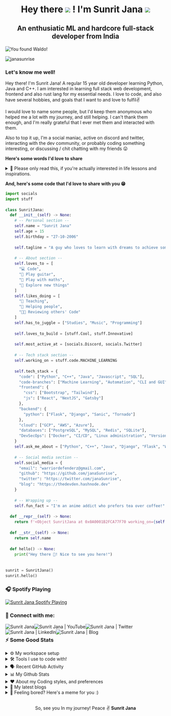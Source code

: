 <h1 align="center">Hey there <img src="https://raw.githubusercontent.com/MartinHeinz/MartinHeinz/master/wave.gif" width="30px"> ! I'm Sunrit Jana <img src="https://media.giphy.com/media/mGcNjsfWAjY5AEZNw6/giphy.gif" width="50"></h1>
<h2 align="center">An enthusiatic ML and hardcore full-stack developer from India</h2>

<img src= "https://octodex.github.com/images/waldocat.png" width="150px" Title="You found Waldo!" align="center">
<p align="left"> <img src="https://komarev.com/ghpvc/?username=janasunrise" alt="janasunrise" /> </p>

### Let's know me well!
Hey there! I'm Sunrit Jana! A regular 15 year old developer learning Python, Java and C++. I am interested in learning full stack web development, frontend and also rust lang for my essential needs. I love to code, and also have several hobbies, and goals that I want to and love to fulfil✌️

I would love to name some people, but I'd keep them anonymous who helped me a lot with my journey, and still helping. I can't thank them enough, and I'm really grateful that I ever met them and interacted with them.

Also to top it up, I'm a social maniac, active on discord and twitter, interacting with the dev community, or probably coding something interesting, or discussing / chit chatting with my friends 😛

**Here's some words I'd love to share**

<details>
  <summary>🥺 Please only read this, if you're actually interested in life lessons and inspirations.</summary>

  <p align="left"> <img src="https://raw.githubusercontent.com/janaSunrise/janaSunrise/master/images/thought.png" alt="janasunrise" /> </p>

</details>

**And, here's some code that I'd love to share with you 😁**

```python
import socials
import stuff

class SunritJana:
  def __init__(self) -> None:
    # -- Personal section --
    self.name = "Sunrit Jana"
    self.age = 15
    self.birthday = "27-10-2006"

    self.tagline = "A guy who loves to learn with dreams to achieve something awesome! ☀️"

    # -- About section --
    self.loves_to = [
      "💻 Code",
      "🎸 Play guitar",
      "🏫 Play with maths",
      "🔭 Explore new things"
    ]
    self.likes_doing = [
      "🏫 Teaching",
      "🤝 Helping people",
      "🧑‍💻 Reviewing others' Code"
    ]
    self.has_to_juggle = ["Studies", "Music", "Programming"]

    self.loves_to_build = [stuff.Cool, stuff.Innovative]
    
    self.most_active_at = [socials.Discord, socials.Twitter]

    # -- Tech stack section --
    self.working_on = stuff.code.MACHINE_LEARNING

    self.tech_stack = {
      "code": ["Python", "C++", "Java", "Javascript", "SQL"],
      "code-branches": ["Machine Learning", "Automation", "CLI and GUI", "Web developement", "Networking"],
      "frontend": {
        "css": ["Bootstrap", "Tailwind"],
        "js": ["React", "NextJS", "Gatsby"]
      },
      "backend": {
        "python": ["Flask", "Django", "Sanic", "Tornado"]
      },
      "cloud": ["GCP", "AWS", "Azure"],
      "databases": ["PostgreSQL", "MySQL", "Redis", "SQLite"],
      "DevSecOps": ["Docker", "CI/CD", "Linux administration", "Version control", "Virtualization"]
    }
    self.ask_me_about = ["Python", "C++", "Java", "Django", "Flask", "Web developement"]

    # -- Social media section --
    self.social_media = {
      "email": "warriordefenderz@gmail.com",
      "github": "https://github.com/janaSunrise",
      "twitter": "https://twitter.com/janaSunrise",
      "blog": "https://thedevden.hashnode.dev"
    }
    
    # -- Wrapping up --
    self.fun_fact = "I'm an anime addict who prefers tea over coffee!"
  
  def __repr__(self) -> None:
    return f'<Object SunritJana at 0x0A0001B2FCA77F70 working_on={self.working_on} active_at={self.most_active_at}> ask_about={self.ask_me_about}'
    
  def __str__(self) -> None:
    return self.name
    
  def hello() -> None:
    print("Hey there 👋! Nice to see you here!")
    

sunrit = SunritJana()
sunrit.hello()
```

### 🎧 Spotify Playing

[<img src="https://spotify-activity.warriordefenderz.vercel.app/api/spotify" alt="Sunrit Jana Spotify Playing" width="400" />](https://open.spotify.com/user/qy9jhr85so9g8pr6zz7aizc6x)

### 🔗 Connect with me:

[<img align="left" alt="Sunrit Jana" src="https://img.shields.io/badge/Website-02ccf7?style=for-the-badge&logo=https://raw.githubusercontent.com/iconic/open-iconic/master/svg/globe.svg&logoColor=white" />][website]
[<img align="left" alt="Sunrit Jana | YouTube" src="https://img.shields.io/badge/YouTube-FF0000?style=for-the-badge&logo=youtube&logoColor=white" />][youtube]
[<img align="left" alt="Sunrit Jana | Twitter" src="https://img.shields.io/badge/Twitter-1DA1F2?style=for-the-badge&logo=twitter&logoColor=white" />][twitter]
[<img align="left" alt="Sunrit Jana | LinkedIn" src="https://img.shields.io/badge/LinkedIn-0077B5?style=for-the-badge&logo=linkedin&logoColor=white" />][linkedin]
[<img align="left" alt="Sunrit Jana | Blog" src="https://img.shields.io/badge/Hashnode-2962FF?style=for-the-badge&logo=hashnode&logoColor=white" />][blog]

<br />

### ⚡ Some Good Stats

<details>
  <summary>⚙️ My workspace setup</summary>

  - **Laptop**: HP pavilion (Intel I5)
  - **OS**: Ubuntu 20.04
  - **Terminal**: ZSH with spaceship or powerlevel10k theme
  - **Terminal editors**: Nano, VIM and NVIM, with palenight theme.
  - **Browser**: Mozilla firefox and Brave
  - **Code Editor**: VSCode, Pycharm and webstorm.
  - **Music Player**: Spotify
</details>

<details>
  <summary> 🛠 Tools I use to code with! </summary>

- UI / UX

  <img src="https://img.shields.io/badge/Figma-F24E1E?style=for-the-badge&logo=https://simpleicons.org/icons/figma.svg&logoColor=white" alt="figma" />  

- Frontend

  <img src="https://img.shields.io/badge/HTML-E34F26?style=for-the-badge&logo=html5&logoColor=white" alt="html5" />
  <img src="https://img.shields.io/badge/CSS-1572B6?&style=for-the-badge&logo=css3&logoColor=white" alt="css3" />
  <img src="https://img.shields.io/badge/Bootstrap-563D7C?style=for-the-badge&logo=bootstrap&logoColor=white" alt="bootstrap" />
  <img src="https://img.shields.io/badge/Bulma-00D1B2?style=for-the-badge&logo=https://simpleicons.org/icons/bulma.svg&logoColor=white" alt="bulma" />
  <img src="https://img.shields.io/badge/Tailwind_CSS-38B2AC?style=for-the-badge&logo=tailwind-css&logoColor=white" alt="tailwind">
  <img src="https://img.shields.io/badge/Material--UI-0081CB?style=for-the-badge&logo=material-ui&logoColor=white" alt="materialize"/>

- Backend

  <img src="https://img.shields.io/badge/Django-092E20?style=for-the-badge&logo=django&logoColor=white" alt="django" />
  <img src="https://img.shields.io/badge/Flask-000000?style=for-the-badge&logo=flask&logoColor=white" alt="flask" /> 
  
- Programming Languages
  
  <img src="https://img.shields.io/badge/C-00599C?style=for-the-badge&logo=c&logoColor=white" alt="c" />
  <img src="https://img.shields.io/badge/C%2B%2B-00599C?style=for-the-badge&logo=c%2B%2B&logoColor=white" alt="cplusplus" />
  <img src="https://img.shields.io/badge/Java-ED8B00?style=for-the-badge&logo=java&logoColor=white" alt="java" />
  <img src="https://img.shields.io/badge/Python-14354C?style=for-the-badge&logo=python&logoColor=white" alt="python" /> 
  <img src="https://img.shields.io/badge/Arduino-00979D?style=for-the-badge&logo=https://simpleicons.org/icons/arduino.svg&logoColor=white" alt="arduino" />
  <img src="https://img.shields.io/badge/Markdown-000000?style=for-the-badge&logo=markdown&logoColor=white" alt="markdown" />
 
- Databases
  
  <img src="https://img.shields.io/badge/MySQL-00000F?style=for-the-badge&logo=mysql&logoColor=white" alt="mysql" /> 
  <img src="https://img.shields.io/badge/SQLite-07405E?style=for-the-badge&logo=sqlite&logoColor=white" alt="sqlite" />
  <img src="https://img.shields.io/badge/PostgreSQL-316192?style=for-the-badge&logo=postgresql&logoColor=white" alt="postgres" />
  <img src="https://img.shields.io/badge/Firebase-FFCA28?style=for-the-badge&logo=https://simpleicons.org/icons/firebase.svg&logoColor=white" alt="firebase" />

- Cloud

  <img src="https://img.shields.io/badge/Microsoft_Azure-0089D6?style=for-the-badge&logo=microsoft-azure&logoColor=white" alt="azure" />
  <img src="https://img.shields.io/badge/Google_Cloud-4285F4?style=for-the-badge&logo=google-cloud&logoColor=white" alt="gcp" /> 


- Frameworks
  - Frontend
  
    <img src="https://img.shields.io/badge/Gatsby-663399?style=for-the-badge&logo=gatsby&logoColor=white" alt="gatsby" />
  
  - AI / ML

    <img src="https://img.shields.io/badge/ScikitLearn-F7931E?style=for-the-badge&logo=https://simpleicons.org/icons/scikit-learn.svg&logoColor=white" alt="scikit-learn" />
    <img src="https://img.shields.io/badge/Tensorflow-FF6F00?style=for-the-badge&logo=https://simpleicons.org/icons/tensorflow.svg&logoColor=white" alt="tensorflow" />
    <img src="https://img.shields.io/badge/Pytorch-EE4C2C?style=for-the-badge&logo=https://simpleicons.org/icons/pytorch.svg&logoColor=white" alt="pytorch" />  

- Operating Systems

  <img src="https://img.shields.io/badge/Windows-0078D6?style=for-the-badge&logo=windows&logoColor=white" alt="windows" />
  <img src="https://img.shields.io/badge/Ubuntu-E95420?style=for-the-badge&logo=ubuntu&logoColor=white" alt="ubuntu" />
  <img src="https://img.shields.io/badge/Linux_Mint-87CF3E?style=for-the-badge&logo=linux-mint&logoColor=white" alt="linux-mint" />

- Music platforms

  <img src="https://img.shields.io/badge/Spotify-1ED760?&style=for-the-badge&logo=spotify&logoColor=white" alt="spotify" />
  <img src="https://img.shields.io/badge/YouTube_Music-FF0000?style=for-the-badge&logo=youtube-music&logoColor=white" alt="youtube-music">

- Others

  <img src="https://img.shields.io/badge/Git-F05032?style=for-the-badge&logo=https://simpleicons.org/icons/git.svg&logoColor=white" alt="git" /> 
  <img src="https://img.shields.io/badge/Linux-FCC624?style=for-the-badge&logo=https://simpleicons.org/icons/linux.svg&logoColor=white" alt="linux" /> 
  <img src="https://img.shields.io/badge/Bash-4EAA25?style=for-the-badge&logo=https://simpleicons.org/icons/gnubash.svg&logoColor=white" alt="bash" />
  <img src="https://img.shields.io/badge/Docker-2496ED?style=for-the-badge&logo=https://simpleicons.org/icons/docker.svg&logoColor=white" alt="docker" />
  <img src="https://img.shields.io/badge/Grafana-F46800?style=for-the-badge&logo=https://simpleicons.org/icons/grafana.svg&logoColor=white" alt="grafana" />
  <img src="https://img.shields.io/badge/Heroku-430098?style=for-the-badge&logo=heroku&logoColor=white" alt="heroku" />

</details>

<details>
  <summary>🗣 Recent GitHub Activity</summary>
  
<!--START_SECTION:activity-->
1. 🎉 Merged PR [#45](https://github.com/janaSunrise/overflow-discord-bot/pull/45) in [janaSunrise/overflow-discord-bot](https://github.com/janaSunrise/overflow-discord-bot)
2. 🎉 Merged PR [#6](https://github.com/janaSunrise/AIO-API/pull/6) in [janaSunrise/AIO-API](https://github.com/janaSunrise/AIO-API)
<!--END_SECTION:activity-->
</details>

<details>
  <summary>📊 My Github Stats</summary>
 
  <p><img src="https://github-readme-stats.warriordefenderz.vercel.app/api?username=janasunrise&show_icons=true&include_all_commits=true&line_height=25" alt="janasunrise" /></p>
  
  <p><img align="center" src="https://github-readme-streak-stats.herokuapp.com/?user=janasunrise&theme=algolia&fire=cyan" alt="janaSunrise" /></p>
  
  <p align="left"> <a href="https://github.com/janaSunrise"><img src="https://github-profile-trophy.vercel.app/?username=janaSunrise" alt="janaSunrise" /></a> </p>

</details>

<details>
  <summary>❤️ About my Coding styles, and preferences </summary>
  <br />

  <!--START_SECTION:waka-->
![Lines of code](https://img.shields.io/badge/From%20Hello%20World%20I%27ve%20Written-2.0%20million%20lines%20of%20code-blue)

**🐱 My Github Data** 

> 🏆 548 Contributions in the Year 2021
 > 
> 📦 0 Bytes Used in Github's Storage 
 > 
> 🚫 Not Opted to Hire
 > 
> 📜 43 Public Repositories 
 > 
> 🔑 0 Private Repositories  
 > 
**I'm an Early 🐤** 

```text
🌞 Morning    65 commits     ████░░░░░░░░░░░░░░░░░░░░░   18.01% 
🌆 Daytime    151 commits    ██████████░░░░░░░░░░░░░░░   41.83% 
🌃 Evening    123 commits    ████████░░░░░░░░░░░░░░░░░   34.07% 
🌙 Night      22 commits     █░░░░░░░░░░░░░░░░░░░░░░░░   6.09%

```
📅 **I'm Most Productive on Wednesday** 

```text
Monday       58 commits     ████░░░░░░░░░░░░░░░░░░░░░   16.07% 
Tuesday      47 commits     ███░░░░░░░░░░░░░░░░░░░░░░   13.02% 
Wednesday    94 commits     ██████░░░░░░░░░░░░░░░░░░░   26.04% 
Thursday     63 commits     ████░░░░░░░░░░░░░░░░░░░░░   17.45% 
Friday       44 commits     ███░░░░░░░░░░░░░░░░░░░░░░   12.19% 
Saturday     31 commits     ██░░░░░░░░░░░░░░░░░░░░░░░   8.59% 
Sunday       24 commits     █░░░░░░░░░░░░░░░░░░░░░░░░   6.65%

```


📊 **This Week I Spent My Time On** 

```text
⌚︎ Time Zone: Asia/Kolkata

💬 Programming Languages: 
Python                   28 hrs 26 mins      ██████████████████████░░░   88.57% 
YAML                     1 hr 5 mins         ░░░░░░░░░░░░░░░░░░░░░░░░░   3.39% 
Rust                     29 mins             ░░░░░░░░░░░░░░░░░░░░░░░░░   1.54% 
TOML                     26 mins             ░░░░░░░░░░░░░░░░░░░░░░░░░   1.37% 
Other                    23 mins             ░░░░░░░░░░░░░░░░░░░░░░░░░   1.21%

🔥 Editors: 
PyCharm                  29 hrs 56 mins      ███████████████████████░░   93.24% 
VS Code                  2 hrs 10 mins       █░░░░░░░░░░░░░░░░░░░░░░░░   6.76%

🐱‍💻 Projects: 
overflow-discord-bot     16 hrs 28 mins      ████████████░░░░░░░░░░░░░   51.34% 
fast-api-auth            5 hrs 8 mins        ████░░░░░░░░░░░░░░░░░░░░░   16.01% 
aio-api-discord-bots     2 hrs 55 mins       ██░░░░░░░░░░░░░░░░░░░░░░░   9.1% 
history_api              2 hrs 36 mins       ██░░░░░░░░░░░░░░░░░░░░░░░   8.11% 
user-api-m0              2 hrs 26 mins       ██░░░░░░░░░░░░░░░░░░░░░░░   7.62%

💻 Operating System: 
Linux                    32 hrs 6 mins       █████████████████████████   100.0%

```

**I Mostly Code in Python** 

```text
Python                   25 repos            ████████████████░░░░░░░░░   65.79% 
JavaScript               4 repos             ██░░░░░░░░░░░░░░░░░░░░░░░   10.53% 
CSS                      2 repos             █░░░░░░░░░░░░░░░░░░░░░░░░   5.26% 
Java                     2 repos             █░░░░░░░░░░░░░░░░░░░░░░░░   5.26% 
SCSS                     1 repo              ░░░░░░░░░░░░░░░░░░░░░░░░░   2.63%

```


**Timeline**

![Chart not found](https://raw.githubusercontent.com/janaSunrise/janaSunrise/master/charts/bar_graph.png) 


<!--END_SECTION:waka-->
  
</details>

<details>
  <summary>🔖 My latest blogs</summary>
  
<!-- HASHNODE_BLOG:START -->
<p align="left">
<a href="https://janasunrise.hashnode.dev/lets-explore-linear-regression-cklfbmpkz09w0hks1ggkc6lsb" title="Let's explore linear regression!!"><img src="https://cdn.hashnode.com/res/hashnode/image/upload/v1613922230138/3PStIKAOk.png" alt="Let's explore linear regression!!" width="250px" align="left" /></a>
<a href="https://janasunrise.hashnode.dev/lets-explore-linear-regression-cklfbmpkz09w0hks1ggkc6lsb" title="Let's explore linear regression!!"><strong>Let's explore linear regression!!</strong></a>
<br/> What is linear regression?
Linear regression was created in the field of statistics. It's studied as a model for understanding the relationship between input and target continuous variables, but has been borrowed by machine learning. It is both a sta... </p> <br/> <br/>
<p align="left">
<a href="https://janasunrise.hashnode.dev/gradient-descent-and-all-about-it-ckl6pfhjr027hlos1g5iuc554" title="Gradient descent and all about it"><img src="https://cdn.hashnode.com/res/hashnode/image/upload/v1613401194762/mYyhKHsDk.png" alt="Gradient descent and all about it" width="250px" align="right" /></a>
<a href="https://janasunrise.hashnode.dev/gradient-descent-and-all-about-it-ckl6pfhjr027hlos1g5iuc554" title="Gradient descent and all about it"><strong>Gradient descent and all about it</strong></a>
<br/> Heyy everyone! Welcome to this blog on gradient descent, and various features and calculations in it.
If you're not familiar with it, Gradient descent is a ML optimization algorithm, that helps finding a local minimum of a differentiable function rea... </p> <br/> <br/>
<p align="left">
<a href="https://janasunrise.hashnode.dev/preparing-your-data-for-training-your-model-ckkurmykw0295bxs16bzdffdy" title="Preparing your data for training your model"><img src="https://cdn.hashnode.com/res/hashnode/image/upload/v1612679322184/S9CkXVfXV.png" alt="Preparing your data for training your model" width="250px" align="left" /></a>
<a href="https://janasunrise.hashnode.dev/preparing-your-data-for-training-your-model-ckkurmykw0295bxs16bzdffdy" title="Preparing your data for training your model"><strong>Preparing your data for training your model</strong></a>
<br/> Hey everyone! Hope you're doing well. Welcome to this blog on preparing data for training your machine learning model.
This is always has been a necessary step whether you make a statistical model, like LinearRegression or GradientBoosting, or Deep l... </p> <br/> <br/>
<p align="left">
<a href="https://janasunrise.hashnode.dev/awesome-sites-for-ml-datasets-ckkexqb0105kh00s1gi0h6eg0" title="Awesome sites for ML datasets"><img src="https://cdn.hashnode.com/res/hashnode/image/upload/v1611722046044/dZNY7r-vb.png" alt="Awesome sites for ML datasets" width="250px" align="right" /></a>
<a href="https://janasunrise.hashnode.dev/awesome-sites-for-ml-datasets-ckkexqb0105kh00s1gi0h6eg0" title="Awesome sites for ML datasets"><strong>Awesome sites for ML datasets</strong></a>
<br/> Are you tired of finding datasets for ML projects? Don't worry I got you covered! 
Here's a list of some awesome sites that I recommend for datasets!
Kaggle
Kaggle is the largest ML community containing just not only ML datasets, but various interest... </p> <br/> <br/>
<p align="left">
<a href="https://janasunrise.hashnode.dev/algorithms-and-libraries-used-for-ml-ckk4uwz93065xhls1du0i4yob" title="Algorithms and libraries used for ML"><img src="https://cdn.hashnode.com/res/hashnode/image/upload/v1611112668564/FpEWkWUG5.png" alt="Algorithms and libraries used for ML" width="250px" align="left" /></a>
<a href="https://janasunrise.hashnode.dev/algorithms-and-libraries-used-for-ml-ckk4uwz93065xhls1du0i4yob" title="Algorithms and libraries used for ML"><strong>Algorithms and libraries used for ML</strong></a>
<br/> So, If you have read my previous blog in this quickbites series, you probably understood what are the types of supervised learning, and also more about Regression and Classification.
And also Python is really famous language for Data science and ML. ... </p> <br/> <br/>
<p align="left">
<a href="https://janasunrise.hashnode.dev/supervised-learning-and-about-it-ckjx5kiwz0fk8ces1h09d2502" title="Supervised learning and about it"><img src="https://cdn.hashnode.com/res/hashnode/image/upload/v1610646849085/TZMF6T3U_.png" alt="Supervised learning and about it" width="250px" align="right" /></a>
<a href="https://janasunrise.hashnode.dev/supervised-learning-and-about-it-ckjx5kiwz0fk8ces1h09d2502" title="Supervised learning and about it"><strong>Supervised learning and about it</strong></a>
<br/> So, what is supervised learning?
Supervised learning is a way of teaching the machine learning based on labelled data, like if a patient has a certain disease or not, then making it predict the labels for unseen data.
A supervised learning algorithm ... </p> <br/> <br/>
<!-- HASHNODE_BLOG:END -->
</details>

<details>
  <summary>🤔 Feeling bored? Here's a meme for you :)</summary>

  <img src='https://random-memer.herokuapp.com/' title="Meme" height= "500" width="500" alt="Please refresh the page if the meme doesn't show up.">
</details>

<br />

<div align="center">
  
  So, see you In my journey! Peace ✌️
  __Sunrit Jana__
  
</div>

[website]: https://sunritjana.now.sh
[twitter]: https://twitter.com/janaSunrise
[youtube]: https://youtube.com/UC3S4lcSvaSIiT3uSRSi7uCQ
[instagram]: https://instagram.com/dare.me_bro
[linkedin]: https://www.linkedin.com/in/sunrit-jana-785605197/
[blog]: https://thedevden.hashnode.dev

